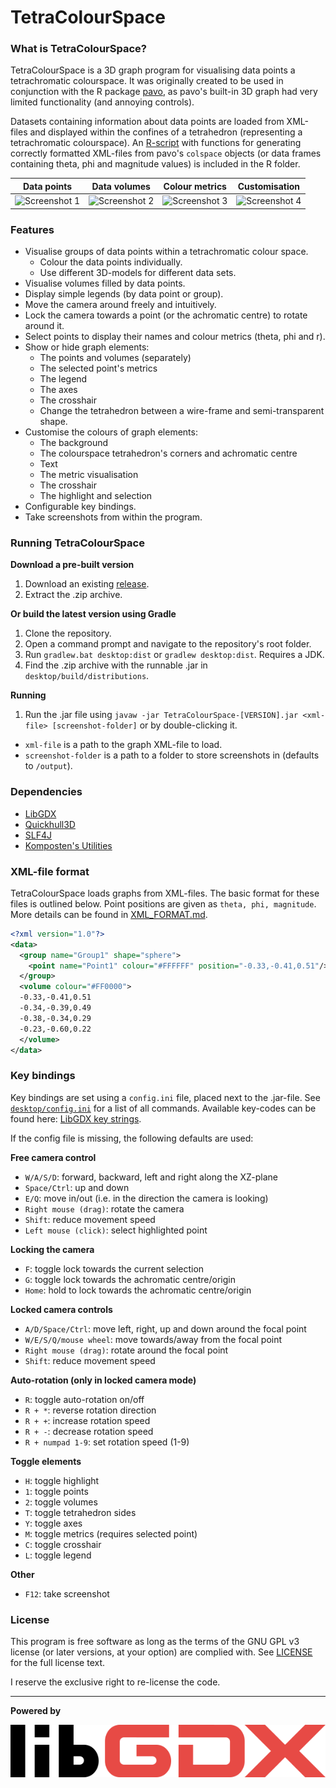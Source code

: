 # TetraColourSpace
### What is TetraColourSpace?
TetraColourSpace is a 3D graph program for visualising data points a tetrachromatic colourspace. It was originally created to be used in conjunction with the R package [pavo](https://CRAN.R-project.org/package=pavo), as pavo's built-in 3D graph had very limited functionality (and annoying controls).

Datasets containing information about data points are loaded from XML-files and displayed within the confines of a tetrahedron (representing a tetrachromatic colourspace). An [R-script](R/tcs_plot.R) with functions for generating correctly formatted XML-files from pavo's `colspace` objects (or data frames containing theta, phi and magnitude values) is included in the R folder.

 Data points |Data volumes |Colour metrics |Customisation
--- | --- | --- | ---
![Screenshot 1](../assets/screenshots/screenshot_points.png?raw=true)|![Screenshot 2](../assets/screenshots/screenshot_volumes.png?raw=true)|![Screenshot 3](../assets/screenshots/screenshot_metrics.png?raw=true)|![Screenshot 4](../assets/screenshots/screenshot_custom_colours.png?raw=true)

### Features
- Visualise groups of data points within a tetrachromatic colour space.
  - Colour the data points individually.
  - Use different 3D-models for different data sets.
- Visualise volumes filled by data points.
- Display simple legends (by data point or group).
- Move the camera around freely and intuitively.
- Lock the camera towards a point (or the achromatic centre) to rotate around it.
- Select points to display their names and colour metrics (theta, phi and r).
- Show or hide graph elements:
  - The points and volumes (separately)
  - The selected point's metrics
  - The legend
  - The axes
  - The crosshair
  - Change the tetrahedron between a wire-frame and semi-transparent shape.
- Customise the colours of graph elements:
  - The background
  - The colourspace tetrahedron's corners and achromatic centre
  - Text
  - The metric visualisation
  - The crosshair
  - The highlight and selection
- Configurable key bindings.
- Take screenshots from within the program.

### Running TetraColourSpace
**Download a pre-built version**
1) Download an existing [release](https://github.com/Komposten/TetraColourSpace/releases).
2) Extract the .zip archive.

**Or build the latest version using Gradle**
1) Clone the repository.
2) Open a command prompt and navigate to the repository's root folder.
3) Run `gradlew.bat desktop:dist` or `gradlew desktop:dist`. Requires a JDK.
4) Find the .zip archive with the runnable .jar in `desktop/build/distributions`.

**Running**
1) Run the .jar file using `javaw -jar TetraColourSpace-[VERSION].jar <xml-file> [screenshot-folder]` or by double-clicking it.
- `xml-file` is a path to the graph XML-file to load.
- `screenshot-folder` is a path to a folder to store screenshots in (defaults to `/output`).

### Dependencies
* [LibGDX](https://libgdx.badlogicgames.com)
* [Quickhull3D](https://github.com/Quickhull3d/quickhull3d)
* [SLF4J](https://www.slf4j.org)
* [Komposten's Utilities](https://github.com/Komposten/Utilities)

### XML-file format
TetraColourSpace loads graphs from XML-files. The basic format for these files is outlined below. Point positions are given as `theta, phi, magnitude`. More details can be found in [XML_FORMAT.md](XML-FORMAT.md).
```xml
<?xml version="1.0"?>
<data>
  <group name="Group1" shape="sphere">
    <point name="Point1" colour="#FFFFFF" position="-0.33,-0.41,0.51"/>
  </group>
  <volume colour="#FF0000">
  -0.33,-0.41,0.51
  -0.34,-0.39,0.49
  -0.38,-0.34,0.29
  -0.23,-0.60,0.22
  </volume>
</data>
```

### Key bindings
Key bindings are set using a `config.ini` file, placed next to the .jar-file. See [`desktop/config.ini`](desktop/config.ini) for a list of all commands. Available key-codes can be found here: [LibGDX key strings](https://github.com/libgdx/libgdx/blob/master/gdx/src/com/badlogic/gdx/Input.java#L253).

If the config file is missing, the following defaults are used:

**Free camera control**
- `W/A/S/D`: forward, backward, left and right along the XZ-plane
- `Space/Ctrl`: up and down
- `E/Q`: move in/out (i.e. in the direction the camera is looking)
- `Right mouse (drag)`: rotate the camera
- `Shift`: reduce movement speed
- `Left mouse (click)`: select highlighted point

**Locking the camera**
- `F`: toggle lock towards the current selection
- `G`: toggle lock towards the achromatic centre/origin
- `Home`: hold to lock towards the achromatic centre/origin

**Locked camera controls**
- `A/D/Space/Ctrl`: move left, right, up and down around the focal point
- `W/E/S/Q/mouse wheel`: move towards/away from the focal point
- `Right mouse (drag)`: rotate around the focal point
- `Shift`: reduce movement speed

**Auto-rotation (only in locked camera mode)**
- `R`: toggle auto-rotation on/off
- `R + *`: reverse rotation direction
- `R + +`: increase rotation speed
- `R + -`: decrease rotation speed
- `R + numpad 1-9`: set rotation speed (1-9)

**Toggle elements**
- `H`: toggle highlight
- `1`: toggle points
- `2`: toggle volumes
- `T`: toggle tetrahedron sides
- `Y`: toggle axes
- `M`: toggle metrics (requires selected point)
- `C`: toggle crosshair
- `L`: toggle legend

**Other**
- `F12`: take screenshot

### License
This program is free software as long as the terms of the GNU GPL v3 license (or later versions, at your option) are complied with. See [LICENSE](LICENSE) for the full license text.

I reserve the exclusive right to re-license the code.

----------
**Powered by**

[![LibGDX logo](https://raw.githubusercontent.com/libgdx/libgdx/master/libgdx_logo.svg?sanitize=true)](https://libgdx.badlogicgames.com)